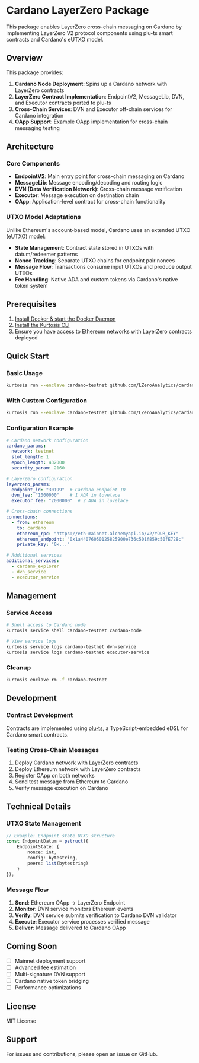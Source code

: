 # Cardano LayerZero Package

This package enables LayerZero cross-chain messaging on Cardano by implementing LayerZero V2 protocol components using plu-ts smart contracts and Cardano's eUTXO model.

## Overview

This package provides:

1. **Cardano Node Deployment**: Spins up a Cardano network with LayerZero contracts
2. **LayerZero Contract Implementation**: EndpointV2, MessageLib, DVN, and Executor contracts ported to plu-ts
3. **Cross-Chain Services**: DVN and Executor off-chain services for Cardano integration
4. **OApp Support**: Example OApp implementation for cross-chain messaging testing

## Architecture

### Core Components

- **EndpointV2**: Main entry point for cross-chain messaging on Cardano
- **MessageLib**: Message encoding/decoding and routing logic
- **DVN (Data Verification Network)**: Cross-chain message verification
- **Executor**: Message execution on destination chain
- **OApp**: Application-level contract for cross-chain functionality

### UTXO Model Adaptations

Unlike Ethereum's account-based model, Cardano uses an extended UTXO (eUTXO) model:

- **State Management**: Contract state stored in UTXOs with datum/redeemer patterns
- **Nonce Tracking**: Separate UTXO chains for endpoint pair nonces
- **Message Flow**: Transactions consume input UTXOs and produce output UTXOs
- **Fee Handling**: Native ADA and custom tokens via Cardano's native token system

## Prerequisites

1. [Install Docker & start the Docker Daemon][docker-installation]
2. [Install the Kurtosis CLI][kurtosis-cli-installation]
3. Ensure you have access to Ethereum networks with LayerZero contracts deployed

## Quick Start

### Basic Usage

```bash
kurtosis run --enclave cardano-testnet github.com/LZeroAnalytics/cardano-package
```

### With Custom Configuration

```bash
kurtosis run --enclave cardano-testnet github.com/LZeroAnalytics/cardano-package --args-file network_params.yaml
```

### Configuration Example

```yaml
# Cardano network configuration
cardano_params:
  network: testnet
  slot_length: 1
  epoch_length: 432000
  security_param: 2160

# LayerZero configuration
layerzero_params:
  endpoint_id: "30199"  # Cardano endpoint ID
  dvn_fee: "1000000"    # 1 ADA in lovelace
  executor_fee: "2000000"  # 2 ADA in lovelace

# Cross-chain connections
connections:
  - from: ethereum
    to: cardano
    ethereum_rpc: "https://eth-mainnet.alchemyapi.io/v2/YOUR_KEY"
    ethereum_endpoint: "0x1a44076050125825900e736c501f859c50fE728c"
    private_key: "0x..."

# Additional services
additional_services:
  - cardano_explorer
  - dvn_service
  - executor_service
```

## Management

### Service Access

```bash
# Shell access to Cardano node
kurtosis service shell cardano-testnet cardano-node

# View service logs
kurtosis service logs cardano-testnet dvn-service
kurtosis service logs cardano-testnet executor-service
```

### Cleanup

```bash
kurtosis enclave rm -f cardano-testnet
```

## Development

### Contract Development

Contracts are implemented using [plu-ts](https://pluts.harmoniclabs.tech/), a TypeScript-embedded eDSL for Cardano smart contracts.

### Testing Cross-Chain Messages

1. Deploy Cardano network with LayerZero contracts
2. Deploy Ethereum network with LayerZero contracts  
3. Register OApp on both networks
4. Send test message from Ethereum to Cardano
5. Verify message execution on Cardano

## Technical Details

### UTXO State Management

```typescript
// Example: Endpoint state UTXO structure
const EndpointDatum = pstruct({
    EndpointState: {
        nonce: int,
        config: bytestring,
        peers: list(bytestring)
    }
});
```

### Message Flow

1. **Send**: Ethereum OApp → LayerZero Endpoint
2. **Monitor**: DVN service monitors Ethereum events
3. **Verify**: DVN service submits verification to Cardano DVN validator
4. **Execute**: Executor service processes verified message
5. **Deliver**: Message delivered to Cardano OApp

## Coming Soon

- [ ] Mainnet deployment support
- [ ] Advanced fee estimation
- [ ] Multi-signature DVN support
- [ ] Cardano native token bridging
- [ ] Performance optimizations

## License

MIT License

## Support

For issues and contributions, please open an issue on GitHub.

[docker-installation]: https://docs.docker.com/get-docker/
[kurtosis-cli-installation]: https://docs.kurtosis.com/install
